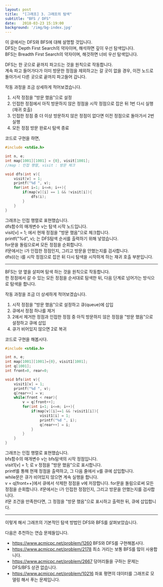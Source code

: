 ```yaml
---
layout: post
title:  "[그래프] 3. 그래프의 탐색"
subtitle: "BFS / DFS"
date:   2018-03-23 15:19:00
background: '/img/bg-index.jpg'
---
```


이 글에서는 DFS와 BFS에 대해 설명할 것입니다.<br>
DFS는 Depth First Search의 약자이며, 해석하면 깊이 우선 탐색입니다.<br>
BFS는 Breadth First Search의 약자이며, 해것하면 너비 우선 탐색입니다.<br>

DFS는 한 곳으로 끝까지 파고드는 것을 원칙으로 작동합니다.<br>
계속 파고 들어가다가 이미 방문한 정점을 제외하고는 갈 곳이 없을 경우, 이전 노드로 돌아가서 다른 곳으로 끝까지 파고들어 갑니다.

작동 과정을 조금 상세하게 적어보겠습니다.
1. 시작 정점을 "방문 했음"으로 설정
2. 인접한 정점에서 아직 방문하지 않은 정점을 시작 정점으로 잡은 뒤 1번 다시 실행(재귀 호출)
3. 인접한 정점 중 더 이상 방문하지 않은 정점이 없다면 이전 정점으로 돌아가서 2번 실행
4. 모든 정점 방문 완료시 탐색 종료

코드로 구현을 하면,
```cpp
#include <stdio.h>

int n, e;
int map[1001][1001] = {0}, visit[1001];
//map : 인접 행렬, visit : 방문 체크

void dfs(int v){
	visit[v] = 1;
	printf("%d ", v);
	for(int i=1; i<=n; i++){
		if(map[v][i] == 1 && !visit[i]){
			dfs(i);
		}
	}
}
```

그래프는 인접 행렬로 표현했습니다.<br>
dfs함수의 매개변수 v는 탐색 시작 노드입니다.<br>
visit[v] = 1; 에서 현재 정점을 "방문 했음"으로 체크합니다.<br>
printf("%d", v); 는 DFS탐색 순서를 출력하기 위해 넣었습니다.<br>
for문을 돌림으로써 모든 정점을 순회합니다.<br>
if문에서는 i가 인접한 정점인지, 그리고 방문을 안했는지를 검사합니다.<br>
dfs(i)는 i를 시작 정점으로 잡은 뒤 다시 탐색을 시작하게 하는 재귀 호출 부분입니다.

<hr>

BFS는 양 옆을 살피며 탐색 하는 것을 원칙으로 작동합니다.<br>
한 정점에서 갈 수 있는 모든 정점을 순서대로 탐색한 뒤, 다음 단계로 넘어가는 방식으로 탐색을 합니다.

작동 과정을 조금 더 상세하게 적어보겠습니다.
1. 시작 정점을 "방문 했음"으로 설정하고 큐(queue)에 삽입
2. 큐에서 정점 하나를 제거
3. 2에서 제거한 정점과 인접한 정점 중 아직 방문하지 않은 정점을 "방문 했음"으로 설정하고 큐에 삽입
4. 큐가 비어있지 않으면 2로 복귀

코드로 구현을 해봅시다.
```cpp
#include <stdio.h>

int n, e;
int map[1001][1001]={0}, visit1[1001];
int q[1001];
int front=0, rear=0;

void bfs(int v){
	visit1[v] = 1;
	printf("%d ", v);
	q[rear++] = v;
	while(front < rear){
		v = q[front++];
		for(int i=1; i<=n; i++){
			if(map[v][i]==1 && !visit1[i]){
				visit1[i] = 1;
				printf("%d ", i);
				q[rear++] = i;
			}
		}
	}
}
```
그래프는 인접 행렬로 표현했습니다.<br>
bfs함수의 매개변수 v는 bfs탐색의 시작 정점입니다.<br>
visit1[v] = 1; 로 v 정점을 "방문 했음"으로 표시합니다.<br>
printf를 통해 현재 정점을 출력하고, 그 다음 줄에서 v를 큐에 삽입합니다.<br>
while문은 큐가 비어있지 않으면 계속 실행을 합니다.<br>
v = q[front++]에서 큐에서 삭제한 정점을 v에 저장합니다.
for문을 돌림으로써 모든 정점을 순회합니다.
if문에서는 i가 인접한 정점인지, 그리고 방문을 안했는지를 검사합니다.<br>
if문 조건을 만족한다면, 그 정점을 "방문 했음"으로 표시하고 출력한 뒤, 큐에 삽입합니다.<br>

<hr>

이렇게 해서 그래프의 기본적인 탐색 방법인 DFS와 BFS를 살펴보았습니다.

다음은 추천하는 연습 문제들입니다.<br>
* https://www.acmicpc.net/problem/1260 BFS와 DFS를 구현해봅시다.
* https://www.acmicpc.net/problem/2178 최소 거리는 보통 BFS를 많이 사용합니다.
* https://www.acmicpc.net/problem/2667 덩어리들을 구하는 문제는 DFS/BFS 상관 없습니다.
* https://www.acmicpc.net/problem/10216 좌표 평면의 데이터를 그래프로 모델링 해서 푸는 문제입니다.
